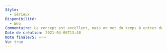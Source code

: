 ```yaml
---
Style:
  - Sérieux
Disponibilité:
  - Web
Commentaire: Le concept est excellent, mais on met du temps à entrer dedans. Peut être qu'il implique une concentration que je n'avais pas lors du visionnage. Le déroulement reste plaisant à regarder.
Date de création: 2021-04-06T13:40
Note finale/5: ⭐⭐⭐
Vu: true
---
```

